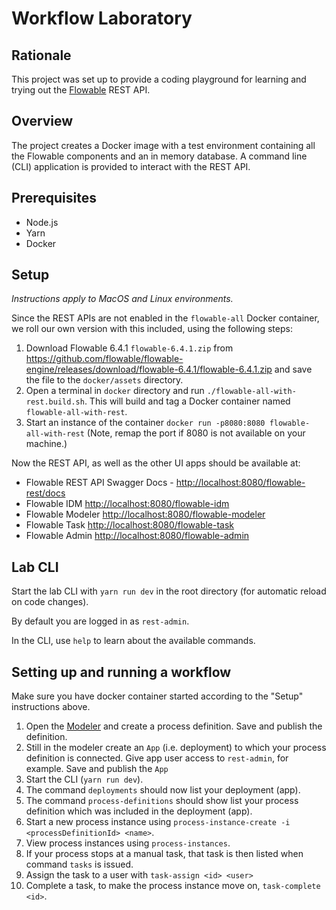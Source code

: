 # Workflow Laboratory

## Rationale

This project was set up to provide a coding playground for learning and trying out the [Flowable](https://www.flowable.org) REST API.

## Overview

The project creates a Docker image with a test environment containing all the Flowable components and an in memory database. A command line (CLI) application is provided to interact with the REST API.

## Prerequisites

- Node.js
- Yarn
- Docker

## Setup

*Instructions apply to MacOS and Linux environments.*

Since the REST APIs are not enabled in the `flowable-all` Docker container, we roll our own version with this included, using the following steps:

1. Download Flowable 6.4.1 `flowable-6.4.1.zip` from <https://github.com/flowable/flowable-engine/releases/download/flowable-6.4.1/flowable-6.4.1.zip> and save the file to the `docker/assets` directory.
2. Open a terminal in `docker` directory and run `./flowable-all-with-rest.build.sh`. This will build and tag a Docker container named `flowable-all-with-rest`.
3. Start an instance of the container `docker run -p8080:8080 flowable-all-with-rest` (Note, remap the port if 8080 is not available on your machine.)

Now the REST API, as well as the other UI apps should be available at:

- Flowable REST API Swagger Docs - <http://localhost:8080/flowable-rest/docs>
- Flowable IDM <http://localhost:8080/flowable-idm>
- Flowable Modeler <http://localhost:8080/flowable-modeler>
- Flowable Task <http://localhost:8080/flowable-task>
- Flowable Admin <http://localhost:8080/flowable-admin>

## Lab CLI

Start the lab CLI with `yarn run dev` in the root directory (for automatic reload on code changes). 

By default you are logged in as `rest-admin`.

In the CLI, use `help` to learn about the available commands.

## Setting up and running a workflow

Make sure you have docker container started according to the "Setup" instructions above.

1. Open the [Modeler](http://localhost:8080/flowable-modeler) and create a process definition. Save and publish the definition.
2. Still in the modeler create an `App` (i.e. deployment) to which your process definition is connected. Give app user access to `rest-admin`, for example. Save and publish the `App` 
3. Start the CLI (`yarn run dev`).
4. The command `deployments` should now list your deployment (app).
5. The command `process-definitions` should show list your process definition which was included in the deployment (app).
6. Start a new process instance using `process-instance-create -i <processDefinitionId> <name>`.
7. View process instances using `process-instances`.
7. If your process stops at a manual task, that task is then listed when command `tasks` is issued.
8. Assign the task to a user with `task-assign <id> <user>`
8. Complete a task, to make the process instance move on, `task-complete <id>`.
